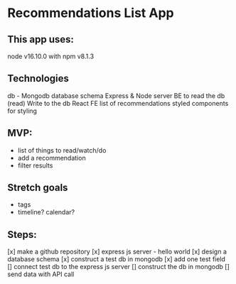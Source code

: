# Recommendations List App

## This app uses:
node v16.10.0 with npm v8.1.3

## Technologies
db - Mongodb
    database schema
Express & Node server 
    BE to read the db (read)
    Write to the db
React FE
    list of recommendations
    styled components for styling

## MVP: 
- list of things to read/watch/do
- add a recommendation
- filter results

## Stretch goals
- tags
- timeline? calendar? 

## Steps: 
[x]    make a github repository
[x]    express js server - hello world 
[x]    design a database schema
[x]    construct a test db in mongodb
[x]    add one test field
[]    connect test db to the express js server
[]    construct the db in mongodb
[]    send data with API call
